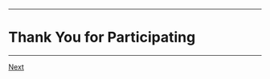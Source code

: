 -------------------

# Thank You for Participating
-------------------
[Next](https://github.com/niek-sidn/hsm_workshop_nethsm/blob/main/Slide15.md)
